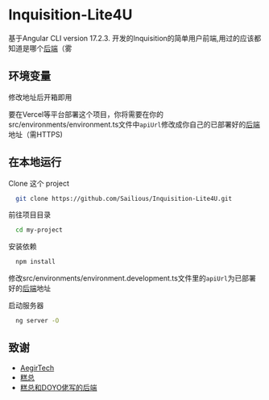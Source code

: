 
# Inquisition-Lite4U

基于Angular CLI version 17.2.3. 开发的Inquisition的简单用户前端,用过的应该都知道是哪个[后端](https://github.com/AegirTech/Inquisition)（雾



## 环境变量

修改地址后开箱即用

要在Vercel等平台部署这个项目，你将需要在你的src/environments/environment.ts文件中`apiUrl`修改成你自己的已部署好的[后端](https://github.com/AegirTech/Inquisition)地址（需HTTPS)


## 在本地运行

Clone 这个 project

```bash
  git clone https://github.com/Sailious/Inquisition-Lite4U.git
```

前往项目目录

```bash
  cd my-project
```

安装依赖

```bash
  npm install
```
修改src/environments/environment.development.ts文件里的`apiUrl`为已部署好的[后端](https://github.com/AegirTech/Inquisition)地址

启动服务器

```bash
  ng server -O
```


## 致谢

 - [AegirTech](https://github.com/AegirTech)
 - [糕总](https://github.com/DazeCake)
 - [糕总和DOYO佬写的后端](https://github.com/AegirTech/Inquisition)


